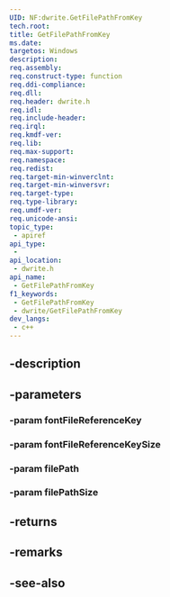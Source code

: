 ```yaml
---
UID: NF:dwrite.GetFilePathFromKey
tech.root: 
title: GetFilePathFromKey
ms.date: 
targetos: Windows
description: 
req.assembly: 
req.construct-type: function
req.ddi-compliance: 
req.dll: 
req.header: dwrite.h
req.idl: 
req.include-header: 
req.irql: 
req.kmdf-ver: 
req.lib: 
req.max-support: 
req.namespace: 
req.redist: 
req.target-min-winverclnt: 
req.target-min-winversvr: 
req.target-type: 
req.type-library: 
req.umdf-ver: 
req.unicode-ansi: 
topic_type:
 - apiref
api_type:
 - 
api_location:
 - dwrite.h
api_name:
 - GetFilePathFromKey
f1_keywords:
 - GetFilePathFromKey
 - dwrite/GetFilePathFromKey
dev_langs:
 - c++
---
```


## -description

## -parameters

### -param fontFileReferenceKey

### -param fontFileReferenceKeySize

### -param filePath

### -param filePathSize

## -returns

## -remarks

## -see-also


